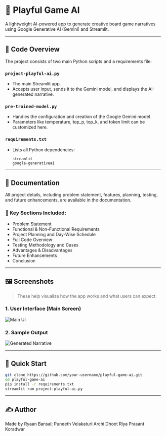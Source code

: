# 🎲 Playful Game AI

A lightweight AI-powered app to generate creative board game narratives using Google Generative AI (Gemini) and Streamlit.

---

## 📁 Code Overview

The project consists of two main Python scripts and a requirements file:

### `project-playful-ai.py`
- The main Streamlit app.
- Accepts user input, sends it to the Gemini model, and displays the AI-generated narrative.

### `pre-trained-model.py`
- Handles the configuration and creation of the Google Gemini model.
- Parameters like temperature, top_p, top_k, and token limit can be customized here.

### `requirements.txt`
- Lists all Python dependencies:
  ```text
  streamlit
  google-generativeai
  ```

---

## 📄 Documentation

All project details, including problem statement, features, planning, testing, and future enhancements, are available in the documentation.

### 📘 Key Sections Included:
- Problem Statement
- Functional & Non-Functional Requirements
- Project Planning and Day-Wise Schedule
- Full Code Overview
- Testing Methodology and Cases
- Advantages & Disadvantages
- Future Enhancements
- Conclusion

---

## 🖼️ Screenshots

> These help visualize how the app works and what users can expect.

### 1. User Interface (Main Screen)
![Main UI](screenshots/app-ui.png)

### 2. Sample Output
![Generated Narrative](screenshots/sample-response.png)

---

## 🔗 Quick Start

```bash
git clone https://github.com/your-username/playful-game-ai.git
cd playful-game-ai
pip install -r requirements.txt
streamlit run project-playful-ai.py
```

---

## ✍️ Author

Made by 
Ryaan Bansal;
Puneeth Velakaturi
Archi Dhoot
Riya Prasant Koradwar
